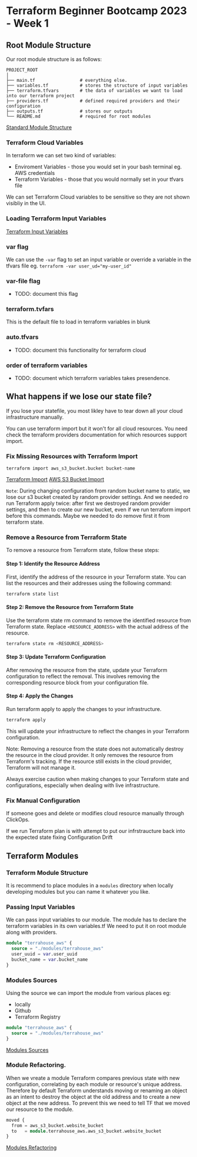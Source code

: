 # Terraform Beginner Bootcamp 2023 - Week 1

## Root Module Structure

Our root module structure is as follows:

```
PROJECT_ROOT
│
├── main.tf                 # everything else.
├── variables.tf            # stores the structure of input variables
├── terraform.tfvars        # the data of variables we want to load into our terraform project
├── providers.tf            # defined required providers and their configuration
├── outputs.tf              # stores our outputs
└── README.md               # required for root modules
```

[Standard Module Structure](https://developer.hashicorp.com/terraform/language/modules/develop/structure)

### Terraform Cloud Variables

In terraform we can set two kind of variables:
- Enviroment Variables - those you would set in your bash terminal eg. AWS credentials
- Terraform Variables - those that you would normally set in your tfvars file

We can set Terraform Cloud variables to be sensitive so they are not shown visibliy in the UI.

### Loading Terraform Input Variables

[Terraform Input Variables](https://developer.hashicorp.com/terraform/language/values/variables)

### var flag
We can use the `-var` flag to set an input variable or override a variable in the tfvars file eg. `terraform -var user_ud="my-user_id"`

### var-file flag

- TODO: document this flag

### terraform.tvfars

This is the default file to load in terraform variables in blunk

### auto.tfvars

- TODO: document this functionality for terraform cloud

### order of terraform variables

- TODO: document which terraform variables takes presendence.

## What happens if we lose our state file?

If you lose your statefile, you most likley have to tear down all your cloud infrastructure manually.

You can use terraform import but it won't for all cloud resources. You need check the terraform providers documentation for which resources support import.

### Fix Missing Resources with Terraform Import

`terraform import aws_s3_bucket.bucket bucket-name`

[Terraform Import](https://developer.hashicorp.com/terraform/cli/import)
[AWS S3 Bucket Import](https://registry.terraform.io/providers/hashicorp/aws/latest/docs/resources/s3_bucket#import)

`Note`: During changing configuration from random bucket name to static, we lose our s3 bucket created by random provider settings. 
And we needed ro run Terraform apply twice: after first we destroyed random provider settings, and then to create our new bucket, even if we run terraform import before this commands. Maybe we needed to do remove first it from terraform state.

### Remove a Resource from Terraform State

To remove a resource from Terraform state, follow these steps:

#### Step 1: Identify the Resource Address

First, identify the address of the resource in your Terraform state. You can list the resources and their addresses using the following command:

```bash
terraform state list
```
#### Step 2: Remove the Resource from Terraform State

Use the terraform state rm command to remove the identified resource from Terraform state. Replace `<RESOURCE_ADDRESS>` with the actual address of the resource.

```bash
terraform state rm <RESOURCE_ADDRESS>
```
#### Step 3: Update Terraform Configuration

After removing the resource from the state, update your Terraform configuration to reflect the removal. This involves removing the corresponding resource block from your configuration file.

#### Step 4: Apply the Changes

Run terraform apply to apply the changes to your infrastructure.

```bash
terraform apply
```

This will update your infrastructure to reflect the changes in your Terraform configuration.

Note: Removing a resource from the state does not automatically destroy the resource in the cloud provider. It only removes the resource from Terraform's tracking. If the resource still exists in the cloud provider, Terraform will not manage it.

Always exercise caution when making changes to your Terraform state and configurations, especially when dealing with live infrastructure.



### Fix Manual Configuration

If someone goes and delete or modifies cloud resource manually through ClickOps. 

If we run Terraform plan is with attempt to put our infrstraucture back into the expected state fixing Configuration Drift

## Terraform Modules

### Terraform Module Structure

It is recommend to place modules in a `modules` directory when locally developing modules but you can name it whatever you like.

### Passing Input Variables

We can pass input variables to our module.
The module has to declare the terraform variables in its own variables.tf
We need to put it on root module along with providers.

```tf
module "terrahouse_aws" {
  source = "./modules/terrahouse_aws"
  user_uuid = var.user_uuid
  bucket_name = var.bucket_name
}
```

### Modules Sources

Using the source we can import the module from various places eg:
- locally
- Github
- Terraform Registry

```tf
module "terrahouse_aws" {
  source = "./modules/terrahouse_aws"
}
```

[Modules Sources](https://developer.hashicorp.com/terraform/language/modules/sources)

### Module Refactoring.

When we vreate a module Terraform compares previous state with new configuration, correlating by each module or resource's unique address. Therefore by default Terraform understands moving or renaming an object as an intent to destroy the object at the old address and to create a new object at the new address.
To prevent this we need to tell TF that we moved our resource to the module.


```tf
moved {
  from = aws_s3_bucket.website_bucket
  to   = module.terrahouse_aws.aws_s3_bucket.website_bucket
}
```

[Modules Refactoring](https://developer.hashicorp.com/terraform/language/modules/develop/refactoring)